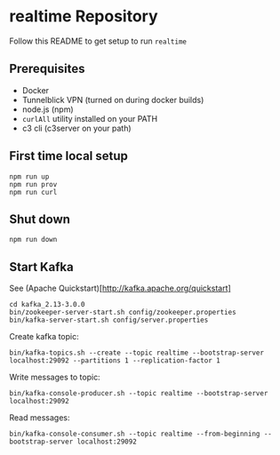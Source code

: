 # realtime Repository

Follow this README to get setup to run `realtime`

## Prerequisites

* Docker
* Tunnelblick VPN (turned on during docker builds)
* node.js (npm)
* `curlAll` utility installed on your PATH
* c3 cli (c3server on your path)


## First time local setup

```
npm run up
npm run prov
npm run curl
```

## Shut down
```
npm run down
```

## Start Kafka

See (Apache Quickstart)[http://kafka.apache.org/quickstart]

```
cd kafka_2.13-3.0.0
bin/zookeeper-server-start.sh config/zookeeper.properties
bin/kafka-server-start.sh config/server.properties
```

Create kafka topic:
```
bin/kafka-topics.sh --create --topic realtime --bootstrap-server localhost:29092 --partitions 1 --replication-factor 1
```

Write messages to topic:
```
bin/kafka-console-producer.sh --topic realtime --bootstrap-server localhost:29092
```

Read messages:
```
bin/kafka-console-consumer.sh --topic realtime --from-beginning --bootstrap-server localhost:29092
```